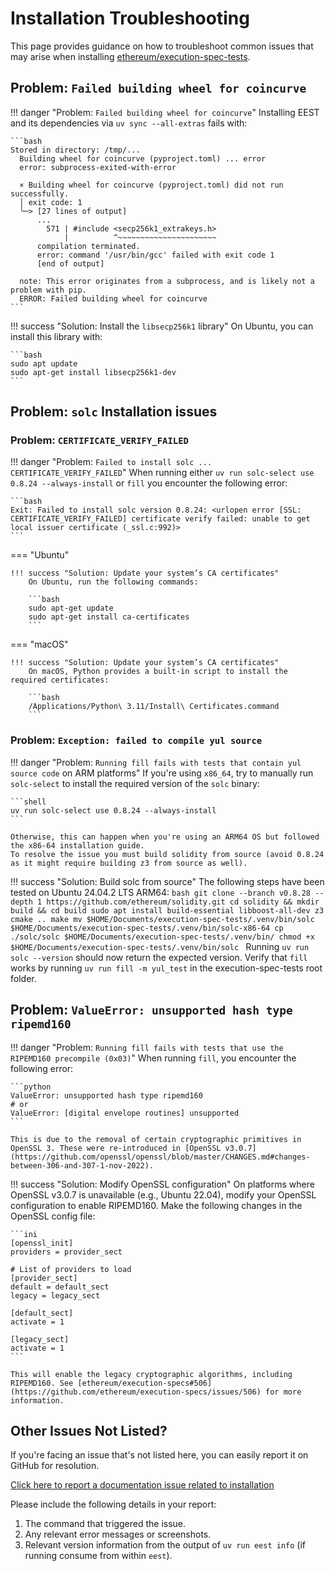 # Installation Troubleshooting

This page provides guidance on how to troubleshoot common issues that may arise when installing [ethereum/execution-spec-tests](https://github.com/ethereum/execution-spec-tests).

## Problem: `Failed building wheel for coincurve`

!!! danger "Problem: `Failed building wheel for coincurve`"
    Installing EEST and its dependencies via `uv sync --all-extras` fails with:

    ```bash
    Stored in directory: /tmp/...
      Building wheel for coincurve (pyproject.toml) ... error
      error: subprocess-exited-with-error
      
      × Building wheel for coincurve (pyproject.toml) did not run successfully.
      │ exit code: 1
      ╰─> [27 lines of output]
          ...
            571 | #include <secp256k1_extrakeys.h>
                |          ^~~~~~~~~~~~~~~~~~~~~~~
          compilation terminated.
          error: command '/usr/bin/gcc' failed with exit code 1
          [end of output]
      
      note: This error originates from a subprocess, and is likely not a problem with pip.
      ERROR: Failed building wheel for coincurve
    ```

!!! success "Solution: Install the `libsecp256k1` library"
    On Ubuntu, you can install this library with:

    ```bash
    sudo apt update
    sudo apt-get install libsecp256k1-dev
    ```

## Problem: `solc` Installation issues

### Problem: `CERTIFICATE_VERIFY_FAILED`

!!! danger "Problem: `Failed to install solc ... CERTIFICATE_VERIFY_FAILED`"
    When running either `uv run solc-select use 0.8.24 --always-install` or `fill` you encounter the following error:

    ```bash
    Exit: Failed to install solc version 0.8.24: <urlopen error [SSL: CERTIFICATE_VERIFY_FAILED] certificate verify failed: unable to get local issuer certificate (_ssl.c:992)>
    ```

=== "Ubuntu"

    !!! success "Solution: Update your system’s CA certificates"
        On Ubuntu, run the following commands:

        ```bash
        sudo apt-get update
        sudo apt-get install ca-certificates
        ```

=== "macOS"

    !!! success "Solution: Update your system’s CA certificates"
        On macOS, Python provides a built-in script to install the required certificates:

        ```bash
        /Applications/Python\ 3.11/Install\ Certificates.command
        ```

### Problem: `Exception: failed to compile yul source`

!!! danger "Problem: `Running fill fails with tests that contain yul source code` on ARM platforms"
    If you're using `x86_64`, try to manually run `solc-select` to install the required version of the `solc` binary:

    ```shell
    uv run solc-select use 0.8.24 --always-install
    ```

    Otherwise, this can happen when you're using an ARM64 OS but followed the x86-64 installation guide.
    To resolve the issue you must build solidity from source (avoid 0.8.24 as it might require building z3 from source as well).

!!! success "Solution: Build solc from source"
    The following steps have been tested on Ubuntu 24.04.2 LTS ARM64:
    ```bash
    git clone --branch v0.8.28 --depth 1 https://github.com/ethereum/solidity.git
    cd solidity && mkdir build && cd build
    sudo apt install build-essential libboost-all-dev z3
    cmake ..
    make
    mv $HOME/Documents/execution-spec-tests/.venv/bin/solc $HOME/Documents/execution-spec-tests/.venv/bin/solc-x86-64
    cp ./solc/solc $HOME/Documents/execution-spec-tests/.venv/bin/
    chmod +x $HOME/Documents/execution-spec-tests/.venv/bin/solc
    ```
    Running `uv run solc --version` should now return the expected version. Verify that `fill` works by running `uv run fill -m yul_test` in the execution-spec-tests root folder.

## Problem: `ValueError: unsupported hash type ripemd160`

!!! danger "Problem: `Running fill fails with tests that use the RIPEMD160 precompile (0x03)`"
    When running `fill`, you encounter the following error:

    ```python
    ValueError: unsupported hash type ripemd160
    # or
    ValueError: [digital envelope routines] unsupported
    ```

    This is due to the removal of certain cryptographic primitives in OpenSSL 3. These were re-introduced in [OpenSSL v3.0.7](https://github.com/openssl/openssl/blob/master/CHANGES.md#changes-between-306-and-307-1-nov-2022).

!!! success "Solution: Modify OpenSSL configuration"
    On platforms where OpenSSL v3.0.7 is unavailable (e.g., Ubuntu 22.04), modify your OpenSSL configuration to enable RIPEMD160. Make the following changes in the OpenSSL config file:

    ```ini
    [openssl_init]
    providers = provider_sect
    
    # List of providers to load
    [provider_sect]
    default = default_sect
    legacy = legacy_sect

    [default_sect]
    activate = 1

    [legacy_sect]
    activate = 1
    ```

    This will enable the legacy cryptographic algorithms, including RIPEMD160. See [ethereum/execution-specs#506](https://github.com/ethereum/execution-specs/issues/506) for more information.

## Other Issues Not Listed?

If you're facing an issue that's not listed here, you can easily report it on GitHub for resolution.

[Click here to report a documentation issue related to installation](https://github.com/ethereum/execution-spec-tests/issues/new?title=docs(bug):%20unable%20to%20install%20eest%20with%20error%20...&labels=scope:docs,type:bug&body=%3Ccopy-paste%20command%20that%20triggered%20the%20issue%20here%3E%0A%3Ccopy-paste%20output%20or%20attach%20screenshot%20here%3E)

Please include the following details in your report:

1. The command that triggered the issue.
2. Any relevant error messages or screenshots.
3. Relevant version information from the output of `uv run eest info` (if running consume from within `eest`).
